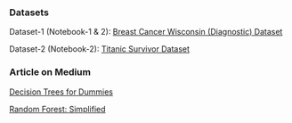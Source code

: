 ### Datasets
Dataset-1 (Notebook-1 & 2):
[Breast Cancer Wisconsin (Diagnostic) Dataset](https://www.kaggle.com/uciml/breast-cancer-wisconsin-data)

Dataset-2 (Notebook-2):
[Titanic Survivor Dataset](https://github.com/tanvipenumudy/Winter-Internship-Internity/blob/main/Day%209%20-%20Decision%20Tree%20%26%20Random%20Forest/titanic.csv)

### Article on Medium
[Decision Trees for Dummies](https://tp6145.medium.com/decision-trees-for-dummies-a8e3c00c5e2e)

[Random Forest: Simplified](https://tp6145.medium.com/random-forest-simplified-98da251c7522)
